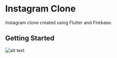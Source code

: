 # Instagram Clone

Instagram clone created using Flutter and Firebase.

## Getting Started

![alt text](https://github.com/Kripa8702/InstagramClone/blob/master/ss1.png=100x20)
